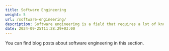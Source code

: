 ```yaml
---
title: Software Engineering
weight: 5
url: /software-engineering/
description: Software engineering is a field that requires a lot of knowledge and experience. You can find blog posts about software engineering in this section.
date: 2024-09-25T11:28:29+03:00
---
```


You can find blog posts about software engineering in this section.
